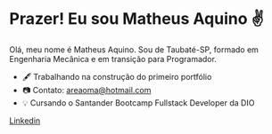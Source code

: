 # Prazer! Eu sou Matheus Aquino :v:
Olá, meu nome é Matheus Aquino. Sou de Taubaté-SP, formado em Engenharia Mecânica e em transição para Programador.
- :fountain_pen: Trabalhando na construção do primeiro portfólio
- 📷 Contato: areaoma@hotmail.com
- :bulb: Cursando o Santander Bootcamp Fullstack Developer da DIO

[Linkedin](https://www.linkedin.com/in/matheusdeaquino/)
